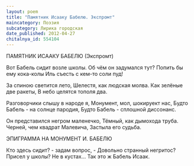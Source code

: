```yaml
---
layout: poem
title: "Памятник Исааку Бабелю. Экспромт"
maincategory: Поэзия
subcategory: Лирика городская
date_published: 2012-04-27
chitalnya_id: 554104
---
```




ПАМЯТНИК ИСААКУ БАБЕЛЮ
(Экспромт)

Вот Бабель сидит возле школы.
Об чём он задумался тут?
Попить бы ему кока-колы
Иль съесть с кем-то соли пуд!

За спиною светится лето,
Шелестя, как людская молва.
Как зелёные две ракеты,
В небо целятся тополя два.

Разговорчики слышу в народе я,
Монумент, мол, шокируект нас,
Будто Бабель - на солнце пародия,
Будто Бабель - сплошной диссонанс.

Он представился негром маленечко,
Тёмный, как дымохода труба. 
Черней, чем квадрат Малевича,
Застыла его судьба.

ЭПИГРАММА НА МОНУМЕНТ И. БАБЕЛЮ

Кто здесь сидит? - задам вопрос, -
Довольно странный негритос?
Присел у школы? Не в кустах...
Так это ж Бабель Исаак.






